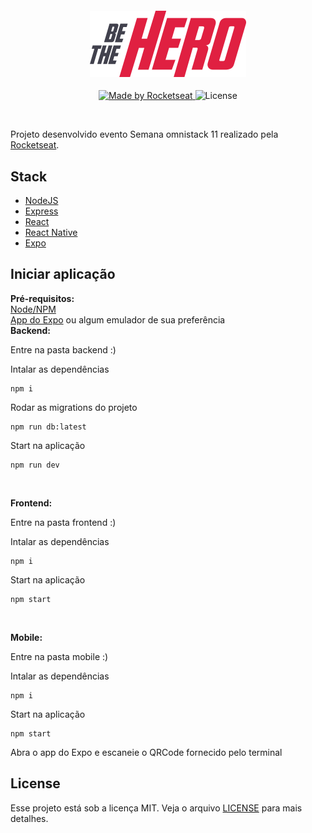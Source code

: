 <h4 align="center">
<img src="https://github.com/marcos012/be-the-hero/blob/master/frontend/src/assets/logo.svg" width="250px" /><br>
</h4>
<p align="center">
  <a href="https://rocketseat.com.br">
    <img alt="Made by Rocketseat" src="https://img.shields.io/badge/made%20by-Rocketseat-red">
  </a>
  <img alt="License" src="https://img.shields.io/badge/license-MIT-red">
</p>

<br>

Projeto desenvolvido evento Semana omnistack 11 realizado pela [Rocketseat](https://rocketseat.com.br).

## Stack

- [NodeJS](https://nodejs.org/en/)
- [Express](https://expressjs.com/pt-br/)
- [React](https://github.com/facebook/react)
- [React Native](https://github.com/facebook/react-native)
- [Expo](https://expo.io/)

## Iniciar aplicação
**Pré-requisitos:** <br>
[Node/NPM](https://nodejs.org/en/) <br>
[App do Expo](https://expo.io/) ou algum emulador de sua preferência
<br />
**Backend:**

Entre na pasta backend :)

Intalar as dependências
```
npm i
```
Rodar as migrations do projeto
```
npm run db:latest
```
Start na aplicação
```
npm run dev
```
<br />

**Frontend:**

Entre na pasta frontend :)

Intalar as dependências
```
npm i
```
Start na aplicação
```
npm start
```
<br />

**Mobile:**

Entre na pasta mobile :)

Intalar as dependências
```
npm i
```
Start na aplicação
```
npm start
```
Abra o app do Expo e escaneie o QRCode fornecido pelo terminal
<br />

## License

Esse projeto está sob a licença MIT. Veja o arquivo [LICENSE](LICENSE.md) para mais detalhes.
